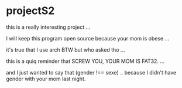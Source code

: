 # projectS2
this is a really interesting project ...

I will keep this program open source because your mom is obese ...

it's true that I use arch BTW but who asked tho ...

this is a quiq reminder that SCREW YOU, YOUR MOM IS FAT32. ...

and I just wanted to say that (gender !== sexe) .. because I didn't have gender with your mom last night.
